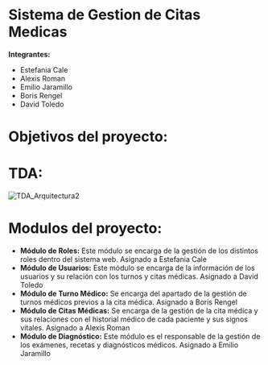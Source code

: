 # Sistema de Gestion de Citas Medicas  
**Integrantes:**  
  - Estefania Cale  
  - Alexis Roman  
  - Emilio Jaramillo  
  - Boris Rengel  
  - David Toledo

# Objetivos del proyecto:  
  
# TDA:  
![TDA_Arquitectura2](https://github.com/user-attachments/assets/54f5e1bd-7ac1-49ce-a8a5-9292852e89bd)  

# Modulos del proyecto:
 - **Módulo de Roles:** Este módulo se encarga de la gestión de los distintos roles dentro del sistema web. Asignado a Estefania Cale  
 - **Módulo de Usuarios:** Este módulo se encarga de la información de los usuarios y su relación con los turnos y citas médicas. Asignado a David Toledo  
 - **Módulo de Turno Médico:** Se encarga del apartado de la gestión de turnos médicos previos a la cita médica. Asignado a Boris Rengel  
 - **Módulo de Citas Médicas:** Se encarga de la gestión de la cita médica y sus relaciones con el historial médico de cada paciente y sus signos vitales. Asignado a Alexis Roman  
 - **Módulo de Diagnóstico:** Este módulo es el responsable de la gestión de los exámenes, recetas y diagnósticos médicos. Asignado a Emilio Jaramillo
